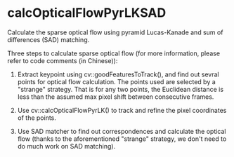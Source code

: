 # calcOpticalFlowPyrLKSAD
Calculate the sparse optical flow using pyramid Lucas-Kanade and sum of differences (SAD) matching.

Three steps to calculate sparse optical flow (for more information, please refer to code comments (in Chinese)):

1) Extract keypoint using cv::goodFeaturesToTrack(), and find out sevral points for optical flow calculation. The points used are selected by a "strange" strategy. That is for any two points, the Euclidean distance is less than the assumed max pixel shift between consecutive frames.

2) Use cv::calcOpticalFlowPyrLK() to track and refine the pixel coordinates of the points.

3) Use SAD matcher to find out correspondences and calculate the optical flow (thanks to the aforementioned "strange" strategy, we don't need to do much work on SAD matching).

